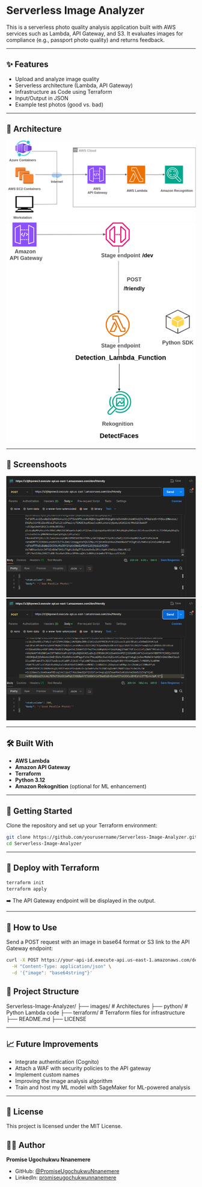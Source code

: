 # Serverless Image Analyzer

This is a serverless photo quality analysis application built with AWS services such as Lambda, API Gateway, and S3. It evaluates images for compliance (e.g., passport photo quality) and returns feedback.

---

## ✨ Features

- Upload and analyze image quality
- Serverless architecture (Lambda, API Gateway)
- Infrastructure as Code using Terraform
- Input/Output in JSON
- Example test photos (good vs. bad)

---

## 🧱 Architecture

![Architecture](images/architecture.png)
![API Architecture](images/API_architecture.png)

---

## 📸 Screenshoots

![Bad Profile Picture](images/bad_profile_picture.png)
![Good Profile Picture](images/good_profile_picture.png)

---

## 🛠️ Built With

- **AWS Lambda**
- **Amazon API Gateway**
- **Terraform**
- **Python 3.12**
- **Amazon Rekognition** (optional for ML enhancement)

---

## 🚀 Getting Started

Clone the repository and set up your Terraform environment:

```bash
git clone https://github.com/yourusername/Serverless-Image-Analyzer.git
cd Serverless-Image-Analyzer
```
---

## 🧱 Deploy with Terraform

```bash
terraform init
terraform apply
```

➡️ The API Gateway endpoint will be displayed in the output.

---

## 📸 How to Use

Send a POST request with an image in base64 format or S3 link to the API Gateway endpoint:

```bash
curl -X POST https://your-api-id.execute-api.us-east-1.amazonaws.com/dev/analyze \
  -H "Content-Type: application/json" \
  -d '{"image": "base64string"}'
```

## 📁 Project Structure

Serverless-Image-Analyzer/ 
├── images/ # Architectures
├── python/ # Python Lambda code 
├── terraform/ # Terraform files for infrastructure 
├── README.md 
├── LICENSE

---

## 📈 Future Improvements

- Integrate authentication (Cognito)
- Attach a WAF with security policies to the API gateway
- Implement custom names
- Improving the image analysis algorithm
- Train and host my ML model with SageMaker for ML-powered analysis

---

## 📄 License

This project is licensed under the MIT License.

## 🙋‍♂️ Author

**Promise Ugochukwu Nnanemere**  
- GitHub: [@PromiseUgochukwuNnanemere](https://github.com/PromiseUgochukwuNnanemere)  
- LinkedIn: [promiseugochukwunnanemere](https://linkedin.com/in/promiseugochukwunnanemere)
